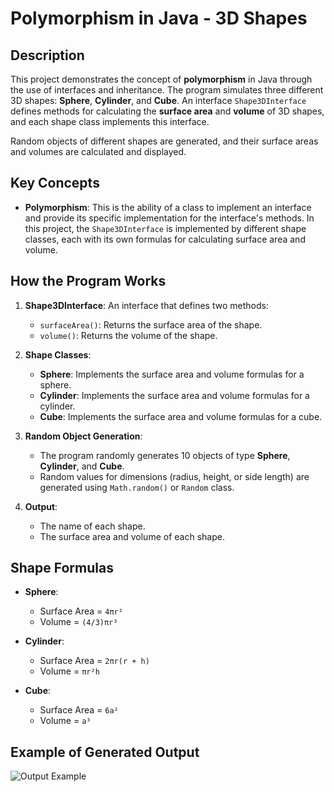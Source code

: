 # Polymorphism in Java - 3D Shapes

## Description

This project demonstrates the concept of **polymorphism** in Java through the use of interfaces and inheritance. The program simulates three different 3D shapes: **Sphere**, **Cylinder**, and **Cube**. An interface `Shape3DInterface` defines methods for calculating the **surface area** and **volume** of 3D shapes, and each shape class implements this interface.

Random objects of different shapes are generated, and their surface areas and volumes are calculated and displayed.

## Key Concepts

- **Polymorphism**: This is the ability of a class to implement an interface and provide its specific implementation for the interface's methods. In this project, the `Shape3DInterface` is implemented by different shape classes, each with its own formulas for calculating surface area and volume.
  
## How the Program Works

1. **Shape3DInterface**: An interface that defines two methods:
   - `surfaceArea()`: Returns the surface area of the shape.
   - `volume()`: Returns the volume of the shape.

2. **Shape Classes**:
   - **Sphere**: Implements the surface area and volume formulas for a sphere.
   - **Cylinder**: Implements the surface area and volume formulas for a cylinder.
   - **Cube**: Implements the surface area and volume formulas for a cube.

3. **Random Object Generation**: 
   - The program randomly generates 10 objects of type **Sphere**, **Cylinder**, and **Cube**.
   - Random values for dimensions (radius, height, or side length) are generated using `Math.random()` or `Random` class.
   
4. **Output**: 
   - The name of each shape.
   - The surface area and volume of each shape.

## Shape Formulas

- **Sphere**:
  - Surface Area = `4πr²`
  - Volume = `(4/3)πr³`
  
- **Cylinder**:
  - Surface Area = `2πr(r + h)`
  - Volume = `πr²h`
  
- **Cube**:
  - Surface Area = `6a²`
  - Volume = `a³`

## Example of Generated Output
![Output Example](https://github.com/user-attachments/assets/3e4bcffa-23fd-4b19-8765-deffb212eb5b)

